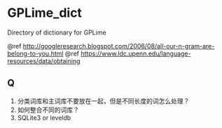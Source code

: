 # GPLime_dict
Directory of dictionary for GPLime

@ref http://googleresearch.blogspot.com/2006/08/all-our-n-gram-are-belong-to-you.html
@ref https://www.ldc.upenn.edu/language-resources/data/obtaining


## Q
1. 分类词库和主词库不要放在一起，但是不同长度的词怎么处理？
2. 如何整合不同的词库？
3. SQLite3 or leveldb

